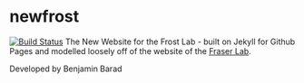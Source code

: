 # newfrost 
[![Build Status](https://travis-ci.org/AdamFrostLab-UCSF/website.svg)](https://travis-ci.org/AdamFrostLab-UCSF/website)
The New Website for the Frost Lab - built on Jekyll for Github Pages and modelled loosely off of the website of the [Fraser Lab](http://fraserlab.com).

Developed by Benjamin Barad 
